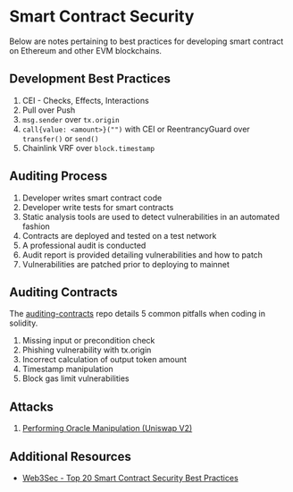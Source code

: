 # Smart Contract Security

Below are notes pertaining to best practices for developing smart contract on Ethereum and other EVM blockchains.

## Development Best Practices
1. CEI - Checks, Effects, Interactions
2. Pull over Push
3. `msg.sender` over `tx.origin`
4. `call{value: <amount>}("")` with CEI or ReentrancyGuard over `transfer()` or `send()`
5. Chainlink VRF over `block.timestamp`

## Auditing Process
1. Developer writes smart contract code
2. Developer write tests for smart contracts
3. Static analysis tools are used to detect vulnerabilities in an automated fashion
4. Contracts are deployed and tested on a test network
5. A professional audit is conducted
6. Audit report is provided detailing vulnerabilities and how to patch
6. Vulnerabilities are patched prior to deploying to mainnet

## Auditing Contracts
The [auditing-contracts](./auditing-contracts/) repo details 5 common pitfalls when coding in solidity.
1. Missing input or precondition check
2. Phishing vulnerability with tx.origin
3. Incorrect calculation of output token amount
4. Timestamp manipulation
5. Block gas limit vulnerabilities

## Attacks
1. [Performing Oracle Manipulation (Uniswap V2)](./attacks/oracle-manipulation/)

## Additional Resources
* [Web3Sec - Top 20 Smart Contract Security Best Practices](https://blog.web3sec.news/posts/top-20-smart-contract-security-best-practices-checklist/)